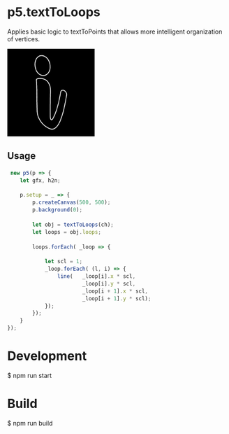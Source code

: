 # p5.textToLoops
Applies basic logic to textToPoints that allows more intelligent organization of vertices.

<img src="img.png" width="200"/>

## Usage
```js
 new p5(p => {
    let gfx, h2n;

    p.setup = _ => {
        p.createCanvas(500, 500);
        p.background(0);

        let obj = textToLoops(ch);
		let loops = obj.loops;

        loops.forEach( _loop => {

            let scl = 1;
            _loop.forEach( (l, i) => {
                line(   _loop[i].x * scl, 
                        _loop[i].y * scl, 
                        _loop[i + 1].x * scl, 
                        _loop[i + 1].y * scl);
            });            
        });
    }
});
```

# Development
$ npm run start

# Build
$ npm run build
